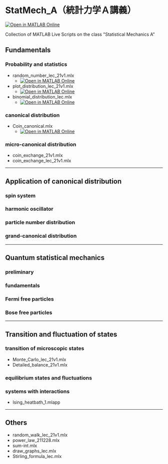 # StatMech_A（統計力学Ａ講義）
[![Open in MATLAB Online](https://www.mathworks.com/images/responsive/global/open-in-matlab-online.svg)](https://matlab.mathworks.com/open/github/v1?repo=yoshy2003/StatMech_A)

Collection of MATLAB Live Scripts on the class "Statistical Mechanics A"

## Fundamentals

### Probability and statistics

- random_number_lec_21v1.mlx
  - [![Open in MATLAB Online](https://www.mathworks.com/images/responsive/global/open-in-matlab-online.svg)](https://matlab.mathworks.com/open/github/v1?repo=yoshy2003/StatMech_A&file=random_number_lec_21v1.mlx)
- plot_distribution_lec_21v1.mlx
  - [![Open in MATLAB Online](https://www.mathworks.com/images/responsive/global/open-in-matlab-online.svg)](https://matlab.mathworks.com/open/github/v1?repo=yoshy2003/StatMech_A&file=plot_distribution_lec_21v1.mlx)
- binomial_distribution_lec.mlx
  - [![Open in MATLAB Online](https://www.mathworks.com/images/responsive/global/open-in-matlab-online.svg)](https://matlab.mathworks.com/open/github/v1?repo=yoshy2003/StatMech_A&file=binomial_distribution_lec.mlx)

### canonical distribution

- Coin_canonical.mlx
  - [![Open in MATLAB Online](https://www.mathworks.com/images/responsive/global/open-in-matlab-online.svg)](https://matlab.mathworks.com/open/github/v1?repo=yoshy2003/StatMech_A&file=Coin_canonical.mlx)

### micro-canonical distribution

- coin_exchange_21v1.mlx
- coin_exchange_lec_21v1.mlx

---

## Application of canonical distribution

### spin system

### harmonic oscillator
 
### particle number distribution

### grand-canonical distribution


---

## Quantum statistical mechanics

### preliminary

### fundamentals

### Fermi free particles

### Bose free particles


---

## Transition and fluctuation of states

### transition of microscopic states

- Monte_Carlo_lec_21v1.mlx
- Detailed_balance_21v1.mlx

### equilibrium states and fluctuations

### systems with interactions

- Ising_heatbath_1.mlapp

---

## Others

- random_walk_lec_21v1.mlx
- power_law_211228.mlx
- sum-int.mlx
- draw_graphs_lec.mlx
- Stirling_formula_lec.mlx
